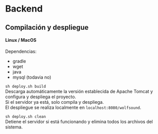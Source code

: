 # Backend

## Compilación y despliegue
#### Linux / MacOS
Dependencias:  
- gradle  
- wget
- java
- mysql (todavia no)

`sh deploy.sh build`  
Descarga automáticamente la versión establecida de Apache Tomcat y configura y despliega el proyecto.  
Si el servidor ya está, solo compila y despliega.  
El despliegue se realiza localmente en `localhost:8080/wolfsound`.

`sh deploy.sh clean`  
Detiene el servidor si está funcionando y elimina todos los archivos del sistema.  


 
